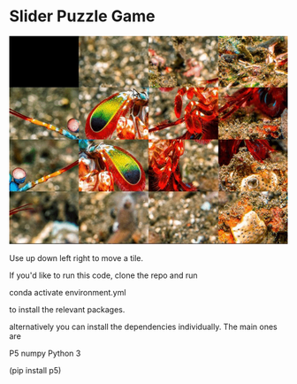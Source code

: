 <h1>Slider Puzzle Game</h1>

![video](/slider_video.gif)

Use up down left right to move a tile.




If you'd like to run this code, clone the repo and run 

conda activate environment.yml

to install the relevant packages.

alternatively you can install the dependencies individually. The main ones are

P5
numpy
Python 3

(pip install p5)
